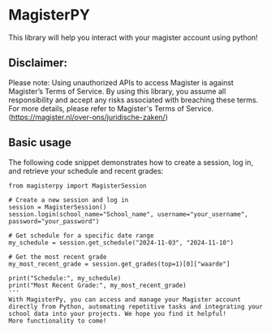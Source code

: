 # MagisterPY

This library will help you interact with your magister account using python!

## Disclaimer: 
Please note: Using unauthorized APIs to access Magister is against Magister’s Terms of Service. 
By using this library, you assume all responsibility and accept any risks associated with breaching these terms. 
For more details, please refer to Magister's Terms of Service. (https://magister.nl/over-ons/juridische-zaken/)

## Basic usage
The following code snippet demonstrates how to create a session, log in, and retrieve your schedule and recent grades:
```
from magisterpy import MagisterSession

# Create a new session and log in
session = MagisterSession()
session.login(school_name="School_name", username="your_username", password="your_password")

# Get schedule for a specific date range
my_schedule = session.get_schedule("2024-11-03", "2024-11-10")

# Get the most recent grade
my_most_recent_grade = session.get_grades(top=1)[0]["waarde"]

print("Schedule:", my_schedule)
print("Most Recent Grade:", my_most_recent_grade)
'''
With MagisterPy, you can access and manage your Magister account directly from Python, automating repetitive tasks and integrating your school data into your projects. We hope you find it helpful!
More functionality to come!
